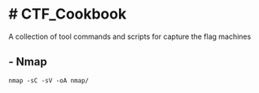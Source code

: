 <h1># CTF_Cookbook</h1>
A collection of tool commands and scripts for capture the flag machines

  <h2>- Nmap</h2>
      <code>nmap -sC -sV -oA nmap/<boxname> <box ip address></code>
